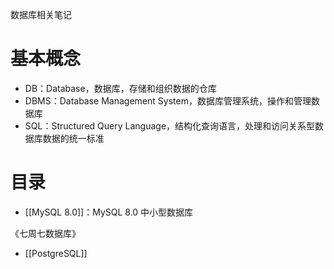 数据库相关笔记

# 基本概念

- DB：Database，数据库，存储和组织数据的仓库
- DBMS：Database Management System，数据库管理系统，操作和管理数据库
- SQL：Structured Query Language，结构化查询语言，处理和访问关系型数据库数据的统一标准

# 目录

- [[MySQL 8.0]]：MySQL 8.0 中小型数据库

《七周七数据库》
- [[PostgreSQL]]